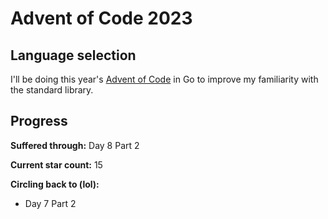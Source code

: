 # Advent of Code 2023
## Language selection
I'll be doing this year's [Advent of Code](https://adventofcode.com/) in Go to improve my familiarity with the standard library.

## Progress
**Suffered through:** Day 8 Part 2

**Current star count:** 15

**Circling back to (lol):**
- Day 7 Part 2
